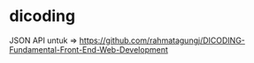 # dicoding

JSON API untuk => https://github.com/rahmatagungj/DICODING-Fundamental-Front-End-Web-Development

